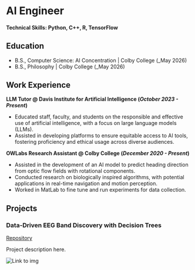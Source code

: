 # AI Engineer

#### Technical Skills: Python, C++, R, TensorFlow

## Education	 			        		
- B.S., Computer Science: AI Concentration | Colby College (_May 2026)
- B.S., Philosophy | Colby College (_May 2026)

## Work Experience
**LLM Tutor @ Davis Institute for Artificial Intelligence (_October 2023 - Present_)**
- Educated staff, faculty, and students on the responsible and effective use of artificial intelligence, with a focus on large language models (LLMs). 
- Assisted in developing platforms to ensure equitable access to AI tools, fostering proficiency and ethical usage across diverse audiences.

**OWLabs Research Assistant @ Colby College (_December 2020 - Present_)**
- Assisted in the development of an AI model to predict heading direction from optic flow fields with rotational components.
- Conducted research on biologically inspired algorithms, with potential applications in real-time navigation and motion perception.
- Worked in MatLab to fine tune and run experiments for data collection.

## Projects
### Data-Driven EEG Band Discovery with Decision Trees
[Repository](https://github.com/mkPuzon/Portfolio)

Project description here.

![Link to img](/path/to/img.jpg)
